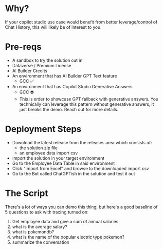 # Why?
If your copilot studio use case would benefit from better leverage/control of Chat History, this will likely be of interest to you.
# Pre-reqs
- A sandbox to try the solution out in
- Dataverse / Premium License
- AI Builder Credits
- An environment that has AI Builder GPT Text feature
  - GCC ✅
- An environment that has Copilot Studio Generative Answers
  - GCC ⛔
  - This is order to showcase GPT fallback with generative answers. You technically can leverage this pattern without generative answers, it just breaks the demo. Reach out for more details.

# Deployment Steps
- Download the latest release from the releases area which consists of:
  - the solution zip file
  - an employee data import csv
- Import the solution in your target environment
- Go to the Employee Data Table in said environment
- Click "Import from Excel" and browse to the downloaded import csv
- Go to the Bot called ChatGPTish in the solution and test it out

# The Script
There's a lot of ways you can demo this thing, but here's a good baseline of 5 questions to ask with tracing turned on:
1. Get employee data and give a sum of annual salaries
2. what is the average salary?
3. what is pokemondb?
4. what is the name of the popular electric type pokemon?
5. summarize the conversation
